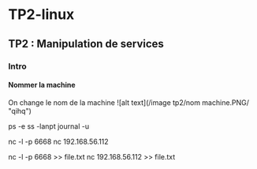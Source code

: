 # TP2-linux

## TP2 : Manipulation de services

### Intro

#### Nommer la machine

On change le nom de la machine 
![alt text](/image tp2/nom machine.PNG/ "qihq")

ps -e
ss -lanpt
journal -u

nc -l -p 6668
nc 192.168.56.112

nc -l -p 6668 >> file.txt
nc 192.168.56.112 >> file.txt